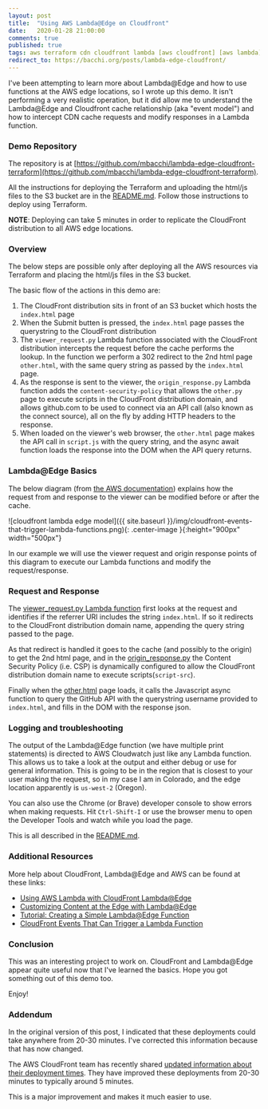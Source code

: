 ```yaml
---
layout: post
title:  "Using AWS Lambda@Edge on Cloudfront"
date:   2020-01-28 21:00:00
comments: true
published: true
tags: aws terraform cdn cloudfront lambda [aws cloudfront] [aws lambda]
redirect_to: https://bacchi.org/posts/lambda-edge-cloudfront/
---
```


I've been attempting to learn more about Lambda@Edge and how to use functions at
the AWS edge locations, so I wrote up this demo. It isn't performing a very
realistic operation, but it did allow me to understand the Lambda@Edge and
Cloudfront cache relationship (aka "event model") and how to intercept CDN cache
requests and modify responses in a Lambda function.

<!--more-->

### Demo Repository

The repository is at [https://github.com/mbacchi/lambda-edge-cloudfront-terraform](https://github.com/mbacchi/lambda-edge-cloudfront-terraform).

All the instructions for deploying the Terraform and uploading the html/js files
to the S3 bucket are in the
[README.md](https://github.com/mbacchi/lambda-edge-cloudfront-terraform/blob/master/README.md).
Follow those instructions to deploy using Terraform.

**NOTE**: Deploying can take 5 minutes in order to replicate the CloudFront
distribution to all AWS edge locations.

### Overview

The below steps are possible only after deploying all the AWS resources via
Terraform and placing the html/js files in the S3 bucket.

The basic flow of the actions in this demo are:

1. The CloudFront distribution sits in front of an S3 bucket which hosts the
   `index.html` page
2. When the Submit butten is pressed, the `index.html` page passes the
   querystring to the CloudFront distribution
3. The `viewer_request.py` Lambda function associated with the CloudFront
   distribution intercepts the request before the cache performs the lookup. In
   the function we perform a 302 redirect to the 2nd html page `other.html`,
   with the same query string as passed by the `index.html` page.
4. As the response is sent to the viewer, the `origin_response.py` Lambda
   function adds the `content-security-policy` that allows the `other.py` page
   to execute scripts in the CloudFront distribution domain, and allows
   github.com to be used to connect via an API call (also known as the connect
   source), all on the fly by adding HTTP headers to the response.
5. When loaded on the viewer's web browser, the `other.html` page makes the API
   call in `script.js` with the query string, and the async await function loads
   the response into the DOM when the API query returns.

### Lambda@Edge Basics

The below diagram (from [the AWS
documentation](https://docs.aws.amazon.com/AmazonCloudFront/latest/DeveloperGuide/lambda-cloudfront-trigger-events.html))
explains how the request from and response to the viewer can be modified before
or after the cache.

![cloudfront lambda edge model]({{ site.baseurl }}/img/cloudfront-events-that-trigger-lambda-functions.png){: .center-image }{:height="900px" width="500px"}

In our example we will use the viewer request and origin response points of this
diagram to execute our Lambda functions and modify the request/response.

### Request and Response

The [viewer_request.py Lambda
function](https://github.com/mbacchi/lambda-edge-cloudfront-terraform/blob/master/lambda/viewer_request.py)
first looks at the request and identifies if the referrer URI includes the string
`index.html`. If so it redirects to the CloudFront distribution domain name,
appending the query string passed to the page.

As that redirect is handled it goes to the cache (and possibly to the origin) to
get the 2nd html page, and in the
[origin_response.py](https://github.com/mbacchi/lambda-edge-cloudfront-terraform/blob/master/lambda/origin_response.py)
the Content Security Policy (i.e. CSP) is dynamically configured to allow the
CloudFront distribution domain name to execute scripts(`script-src`).

Finally when the
[other.html](https://github.com/mbacchi/lambda-edge-cloudfront-terraform/blob/master/other.html)
page loads, it calls the Javascript async function to query the GitHub API with
the querystring username provided to `index.html`, and fills in the DOM with the
response json.

### Logging and troubleshooting

The output of the Lambda@Edge function (we have multiple print statements) is
directed to AWS Cloudwatch just like any Lambda function. This allows us to take
a look at the output and either debug or use for general information. This is
going to be in the region that is closest to your user making the request, so in
my case I am in Colorado, and the edge location apparently is `us-west-2`
(Oregon).

You can also use the Chrome (or Brave) developer console to show errors when
making requests. Hit `Ctrl-Shift-I` or use the browser menu to open the
Developer Tools and watch while you load the page.

This is all described in the
[README.md](https://github.com/mbacchi/lambda-edge-cloudfront-terraform/blob/master/README.md).

### Additional Resources

More help about CloudFront, Lambda@Edge and AWS can be found at these links:

* [Using AWS Lambda with CloudFront
  Lambda@Edge](https://docs.aws.amazon.com/lambda/latest/dg/lambda-edge.html)
* [Customizing Content at the Edge with
  Lambda@Edge](https://docs.aws.amazon.com/AmazonCloudFront/latest/DeveloperGuide/lambda-at-the-edge.html)
* [Tutorial: Creating a Simple Lambda@Edge
  Function](https://docs.aws.amazon.com/AmazonCloudFront/latest/DeveloperGuide/lambda-edge-how-it-works-tutorial.html)
* [CloudFront Events That Can Trigger a Lambda
  Function](https://docs.aws.amazon.com/AmazonCloudFront/latest/DeveloperGuide/lambda-cloudfront-trigger-events.html)

### Conclusion

This was an interesting project to work on. CloudFront and Lambda@Edge appear
quite useful now that I've learned the basics. Hope you got something out of
this demo too.

Enjoy!

### Addendum

In the original version of this post, I indicated that these deployments could
take anywhere from 20-30 minutes. I've corrected this information because that
has now changed.

The AWS CloudFront team has recently shared [updated information about their
deployment
times](https://aws.amazon.com/blogs/networking-and-content-delivery/slashing-cloudfront-change-propagation-times-in-2020-recent-changes-and-looking-forward/).
They have improved these deployments from 20-30 minutes to typically around 5
minutes.

This is a major improvement and makes it much easier to use.
